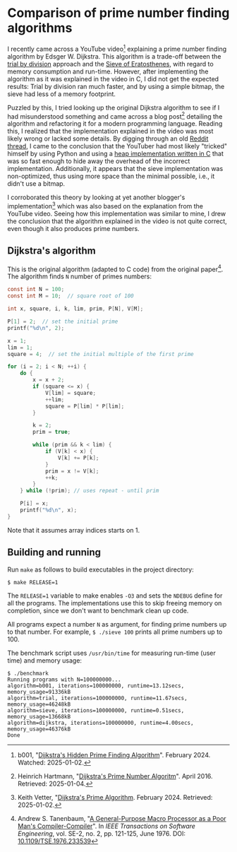 # Comparison of prime number finding algorithms
I recently came across a YouTube video[^1] explaining a prime number finding 
algorithm by Edsger W. Dijkstra. This algorithm is a trade-off between the 
[trial by division](https://en.wikipedia.org/wiki/Trial_division) approach and 
the [Sieve of Eratosthenes](https://en.wikipedia.org/wiki/Sieve_of_Eratosthenes), 
with regard to memory consumption and run-time. However, after implementing the 
algorithm as it was explained in the video in C, I did not get the 
expected results: Trial by division ran much faster, and by using a simple bitmap,
the sieve had less of a memory footprint. 

Puzzled by this, I tried looking up the original Dijkstra algorithm to see if 
I had misunderstood something and came across a blog post[^2] detailing the
algorithm and refactoring it for a modern programming language.
Reading this, I realized that the implementation explained in the video was
most likely wrong or lacked some details. By digging through an old
[Reddit thread](https://www.reddit.com/r/learnprogramming/comments/1apk2dk/help_needed_with_recreating_dijkstras_prime/),
I came to the conclusion that the YouTuber had most likely "tricked" 
himself by using Python and using a [heap implementation written 
in C](https://docs.python.org/3/library/heapq.html) that was so fast enough 
to hide away the overhead of the incorrect implementation. Additionally,
it appears that the sieve implementation was non-optimized, thus using more
space than the minimal possible, i.e., it didn't use a bitmap.

I corroborated this theory by looking at yet another blogger's 
implementation[^3] which was also based on the explanation from 
the YouTube video. Seeing how this implementation was similar to
mine, I drew the conclusion that the algorithm explained in the video
is not quite correct, even though it also produces prime numbers.

## Dijkstra's algorithm
This is the original algorithm (adapted to C code) from the 
original paper[^4]. The algorithm finds `N` number of primes numbers:
```C
const int N = 100;
const int M = 10;  // square root of 100

int x, square, i, k, lim, prim, P[N], V[M];

P[1] = 2;  // set the initial prime
printf("%d\n", 2);

x = 1;
lim = 1;
square = 4;  // set the initial multiple of the first prime

for (i = 2; i < N; ++i) {
    do {
        x = x + 2;
        if (square <= x) {
            V[lim] = square;
            ++lim;
            square = P[lim] * P[lim];
        }

        k = 2;
        prim = true;

        while (prim && k < lim) {
            if (V[k] < x) {
                V[k] += P[k];
            }
            prim = x != V[k];
            ++k;
        }
    } while (!prim); // uses repeat - until prim

    P[i] = x;
    printf("%d\n", x);
}
```
Note that it assumes array indices starts on 1.


## Building and running
Run `make` as follows to build executables in the project directory:
```
$ make RELEASE=1
```

The `RELEASE=1` variable to make enables `-O3` and sets the `NDEBUG` define
for all the programs. The implementations use this to skip freeing memory 
on completion, since we don't want to benchmark clean up code.

All programs expect a number `N` as argument, for finding prime numbers up to that number. 
For example, `$ ./sieve 100` prints all prime numbers up to 100.

The benchmark script uses `/usr/bin/time` for measuring run-time (user time) and memory usage:
```
$ ./benchmark
Running programs with N=100000000...
algorithm=b001, iterations=100000000, runtime=13.12secs, memory_usage=91336kB
algorithm=trial, iterations=100000000, runtime=11.67secs, memory_usage=46248kB
algorithm=sieve, iterations=100000000, runtime=0.51secs, memory_usage=13668kB
algorithm=dijkstra, iterations=100000000, runtime=4.00secs, memory_usage=46376kB
Done
```


[^1]: b001, "[Dijkstra's Hidden Prime Finding Algorithm](https://www.youtube.com/watch?v=fwxjMKBMR7s)". February 2024. Watched: 2025-01-02.
[^2]: Heinrich Hartmann, "[Dijkstra's Prime Number Algoritm](https://www.heinrichhartmann.com/archive/Dijkstra%27s-Prime-Number-Algorithm.html)". April 2016. Retrieved: 2025-01-04.
[^3]: Keith Vetter, "[Dijkstra's Prime Algorithm](https://wiki.tcl-lang.org/page/Dijkstra%27s+Prime+Algorithm). February 2024. Retrieved: 2025-01-02.
[^4]: Andrew S. Tanenbaum, "[A General-Purpose Macro Processor as a Poor Man's Compiler-Compiler](https://ieeexplore.ieee.org/document/170A2350)". In _IEEE Transactions on Software Engineering_, vol. SE-2, no. 2, pp. 121-125, June 1976. DOI: [10.1109/TSE.1976.233539](https://dx.doi.org/https://www.heinrichhartmann.com/archive/Dijkstra%27s-Prime-Number-Algorithm.html)
